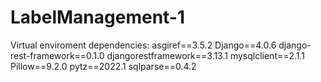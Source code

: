 # LabelManagement-1


Virtual enviroment dependencies:
asgiref==3.5.2
Django==4.0.6
django-rest-framework==0.1.0
djangorestframework==3.13.1
mysqlclient==2.1.1
Pillow==9.2.0
pytz==2022.1
sqlparse==0.4.2
